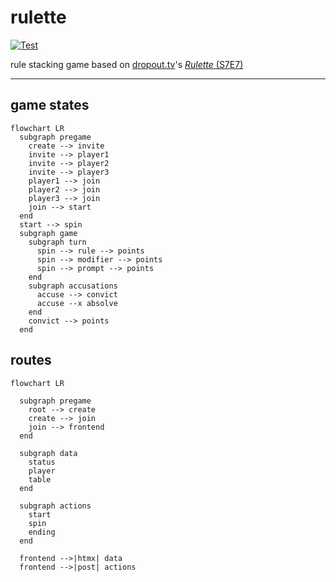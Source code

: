 # rulette
[![Test](https://github.com/grackleclub/rulette/actions/workflows/test.yml/badge.svg)](https://github.com/grackleclub/rulette/actions/workflows/test.yml)

rule stacking game based on [dropout.tv](https://dropout.tv)'s [_Rulette_ (S7E7)](https://www.dropout.tv/game-changer/season:7/videos/rulette)

---

## game states
```mermaid
flowchart LR
  subgraph pregame
    create --> invite
    invite --> player1
    invite --> player2
    invite --> player3
    player1 --> join
    player2 --> join
    player3 --> join
    join --> start
  end
  start --> spin
  subgraph game
    subgraph turn
      spin --> rule --> points
      spin --> modifier --> points
      spin --> prompt --> points
    end
    subgraph accusations
      accuse --> convict
      accuse --x absolve
    end
    convict --> points
  end
```


## routes
```mermaid
flowchart LR

  subgraph pregame
    root --> create
    create --> join
    join --> frontend
  end

  subgraph data
    status
    player
    table
  end

  subgraph actions
    start
    spin
    ending
  end

  frontend -->|htmx| data
  frontend -->|post| actions
```
